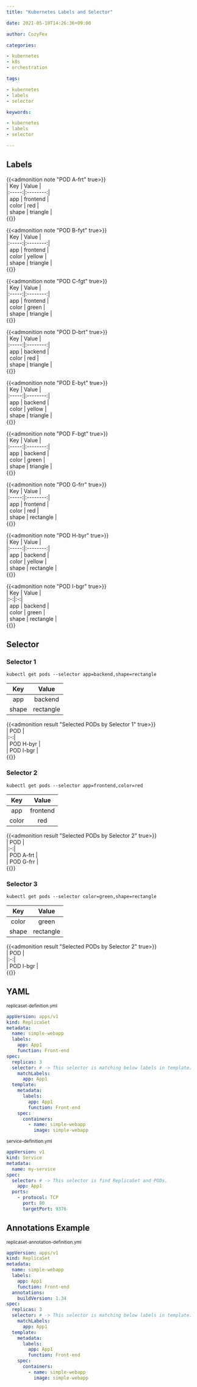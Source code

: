 ```yaml
---
title: "Kubernetes Labels and Selector"

date: 2021-05-10T14:26:36+09:00

author: CozyFex

categories:

- kubernetes
- k8s
- orchestration

tags:

- kubernetes
- labels
- selector

keywords:

- kubernetes
- labels
- selector

---
```


## Labels

{{<admonition note "POD A-frt" true>}}  
| Key | Value |  
|:-----:|:--------:|  
| app | frontend |  
| color | red |  
| shape | triangle |  
{{</admonition>}}

{{<admonition note "POD B-fyt" true>}}  
| Key | Value |  
|:-----:|:--------:|  
| app | frontend |  
| color | yellow |  
| shape | triangle |  
{{</admonition>}}

{{<admonition note "POD C-fgt" true>}}  
| Key | Value |  
|:-----:|:--------:|  
| app | frontend |  
| color | green |  
| shape | triangle |  
{{</admonition>}}

{{<admonition note "POD D-brt" true>}}  
| Key | Value |  
|:-----:|:--------:|  
| app | backend |  
| color | red |  
| shape | triangle |  
{{</admonition>}}

{{<admonition note "POD E-byt" true>}}  
| Key | Value |  
|:-----:|:--------:|  
| app | backend |  
| color | yellow |  
| shape | triangle |  
{{</admonition>}}

{{<admonition note "POD F-bgt" true>}}  
| Key | Value |  
|:-----:|:--------:|  
| app | backend |  
| color | green |  
| shape | triangle |  
{{</admonition>}}

{{<admonition note "POD G-frr" true>}}  
| Key | Value |  
|:-----:|:--------:|  
| app | frontend |  
| color | red |  
| shape | rectangle |  
{{</admonition>}}

{{<admonition note "POD H-byr" true>}}  
| Key | Value |  
|:-----:|:--------:|  
| app | backend |  
| color | yellow |  
| shape | rectangle |  
{{</admonition>}}

{{<admonition note "POD I-bgr" true>}}  
| Key | Value |  
|:-:|:-:|  
| app | backend |  
| color | green |  
| shape | rectangle |  
{{</admonition>}}

## Selector

### Selector 1

```shell
kubectl get pods --selector app=backend,shape=rectangle
```

| Key | Value |  
|:-:|:-:|  
| app | backend |  
| shape | rectangle |

{{<admonition result "Selected PODs by Selector 1" true>}}  
| POD |  
|:-:|  
| POD H-byr |  
| POD I-bgr |  
{{</admonition>}}

### Selector 2

```shell
kubectl get pods --selector app=frontend,color=red
```

| Key | Value |  
|:-:|:-:|  
| app | frontend |  
| color | red |

{{<admonition result "Selected PODs by Selector 2" true>}}  
| POD |  
|:-:|  
| POD A-frt |  
| POD G-frr |  
{{</admonition>}}

### Selector 3

```shell
kubectl get pods --selector color=green,shape=rectangle
```

| Key | Value |  
|:-:|:-:|  
| color | green |  
| shape | rectangle |

{{<admonition result "Selected PODs by Selector 2" true>}}  
| POD |  
|:-:|  
| POD I-bgr |  
{{</admonition>}}

## YAML

<sub>replicaset-definition.yml</sub>

```yaml
appVersion: apps/v1
kind: ReplicaSet
metadata:
  name: simple-webapp
  labels:
    app: App1
    function: Front-end
spec:
  replicas: 3
  selector: # -> This selector is matching below labels in template.
    matchLabels:
      app: App1
  template:
    metadata:
      labels:
        app: App1
        function: Front-end
    spec:
      containers:
        - name: simple-webapp
          image: simple-webapp
```

<sub>service-definition.yml</sub>

```yaml
appVersion: v1
kind: Service
metadata:
  name: my-service
spec:
  selector: # -> This selector is find ReplicaSet and PODs.
    app: App1
  ports:
    - protocol: TCP
      port: 80
      targetPort: 9376
```

## Annotations Example

<sub>replicaset-annotation-definition.yml</sub>

```yaml
appVersion: apps/v1
kind: ReplicaSet
metadata:
  name: simple-webapp
  labels:
    app: App1
    function: Front-end
  annotations:
    buildVersion: 1.34
spec:
  replicas: 3
  selector: # -> This selector is matching below labels in template.
    matchLabels:
      app: App1
  template:
    metadata:
      labels:
        app: App1
        function: Front-end
    spec:
      containers:
        - name: simple-webapp
          image: simple-webapp
```